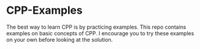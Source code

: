 # CPP-Examples
The best way to learn CPP is by practicing examples. This repo contains examples on basic concepts of CPP. I encourage you to try these examples on your own before looking at the solution.
